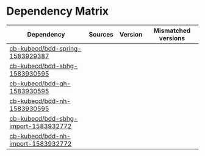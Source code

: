 # Dependency Matrix

Dependency | Sources | Version | Mismatched versions
---------- | ------- | ------- | -------------------
[cb-kubecd/bdd-spring-1583929387](https://github.com/cb-kubecd/bdd-spring-1583929387.git) |  | []() | 
[cb-kubecd/bdd-sbhg-1583930595](https://github.com/cb-kubecd/bdd-sbhg-1583930595.git) |  | []() | 
[cb-kubecd/bdd-gh-1583930595](https://github.com/cb-kubecd/bdd-gh-1583930595.git) |  | []() | 
[cb-kubecd/bdd-nh-1583930595](https://github.com/cb-kubecd/bdd-nh-1583930595.git) |  | []() | 
[cb-kubecd/bdd-sbhg-import-1583932772](https://github.com/cb-kubecd/bdd-sbhg-import-1583932772.git) |  | []() | 
[cb-kubecd/bdd-nh-import-1583932772](https://github.com/cb-kubecd/bdd-nh-import-1583932772.git) |  | []() | 
